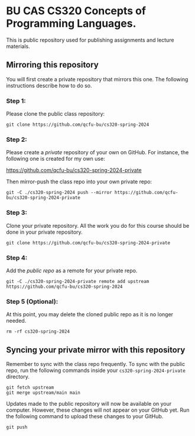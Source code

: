# BU CAS CS320 Concepts of Programming Languages.

This is public repository used for publishing assignments and lecture materials.

## Mirroring this repository

You will first create a private repository that mirrors this one. The following instructions describe how to do so.

### Step 1:

Please clone the public class repository:
```
git clone https://github.com/qcfu-bu/cs320-spring-2024
```

### Step 2:

Please create a *private* repository of your own on GitHub. For instance, the following one is created for my own use:

https://github.com/qcfu-bu/cs320-spring-2024-private

Then mirror-push the class repo into your own private repo:
```
git -C ./cs320-spring-2024 push --mirror https://github.com/qcfu-bu/cs320-spring-2024-private
```

### Step 3:

Clone your private repository. All the work you do for this course should be done in your private repository.
```
git clone https://github.com/qcfu-bu/cs320-spring-2024-private
```

### Step 4:

Add the *public repo* as a remote for your private repo.
```
git -C ./cs320-spring-2024-private remote add upstream https://github.com/qcfu-bu/cs320-spring-2024
```

### Step 5 (Optional):
At this point, you may delete the cloned public repo as it is no longer needed.
```
rm -rf cs320-spring-2024
```


## Syncing your private mirror with this repository

Remember to sync with the class repo frequently. To sync with the public repo, run the following commands inside your `cs320-spring-2024-private` directory.
```
git fetch upstream
git merge upstream/main main
```

Updates made to the public repository will now be available on your computer. However, these changes will not appear on your GitHub yet. Run the following command to upload these changes to your GitHub.
```
git push
```
